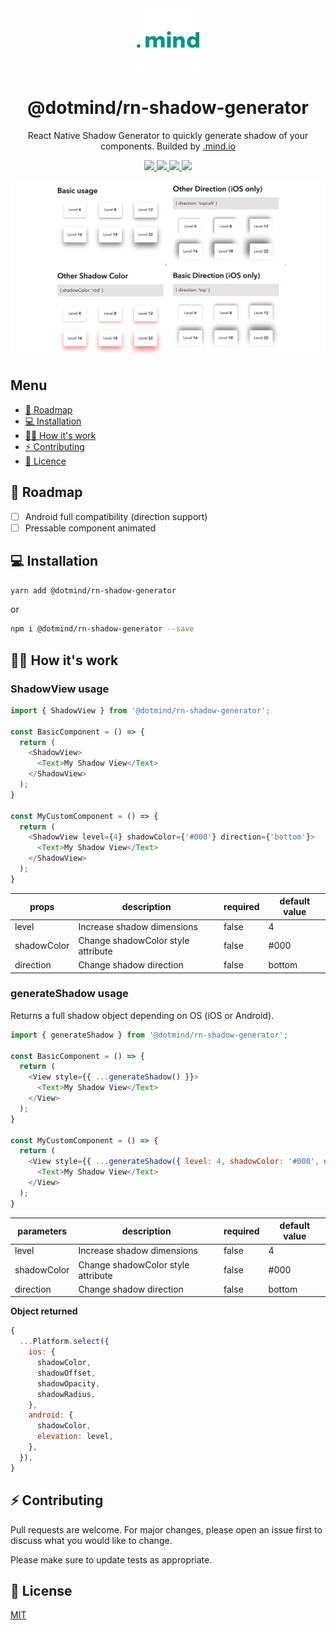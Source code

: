 <div align="center">
  <img alt="Logo" src="./examples/dotmind-logo.png" width="100" />
</div>
<h1 align="center">
  @dotmind/rn-shadow-generator
</h1>
<p align="center">
  React Native Shadow Generator to quickly generate shadow of your components. Builded by <a href="https://dotmind.io/" target="_blank">.mind.io</a>
</p>
<p align="center">
  <a href="https://github.com/dotmind/rn-shadow-generator">
    <img src="https://img.shields.io/npm/v/@dotmind/rn-shadow-generator" />
  </a>
  <a href="https://codecov.io/gh/dotmind/rn-shadow-generator">
    <img src="https://codecov.io/gh/dotmind/rn-shadow-generator/branch/master/graph/badge.svg?token=FBX6GCYOQF"/>
  </a>
  <a href="https://github.com/dotmind/rn-shadow-generator">
    <img src="https://img.shields.io/github/license/dotmind/rn-shadow-generator" />
  </a>
  <a href="https://github.com/dotmind/rn-shadow-generator">
    <img src="https://img.shields.io/npm/types/typescript" />
  </a>
</p>

![preview](./examples/preview.png)

## Menu

* [🚀  Roadmap](#-roadmap)
* [💻  Installation](#️-installation)
* [👷‍♂️  How it's work](#️-how-its-work)
* [⚡️  Contributing](#-contributing)
* [🔐  Licence](#-contributing)

## 🚀 Roadmap

* [ ] Android full compatibility (direction support)
* [ ] Pressable component animated

## 💻 Installation

```bash
yarn add @dotmind/rn-shadow-generator
```

or

```bash
npm i @dotmind/rn-shadow-generator --save
```

## 👷‍♂️ How it's work

### ShadowView usage

```javascript
import { ShadowView } from '@dotmind/rn-shadow-generator';

const BasicComponent = () => {
  return (
    <ShadowView>
      <Text>My Shadow View</Text>
    </ShadowView>
  );
}

const MyCustomComponent = () => {
  return (
    <ShadowView level={4} shadowColor={'#000'} direction={'bottom'}>
      <Text>My Shadow View</Text>
    </ShadowView>
  );
}
```

| props | description | required | default value |
|-|-|-|-|
| level | Increase shadow dimensions | false | 4 |
| shadowColor | Change shadowColor style attribute | false | #000 |
| direction | Change shadow direction | false | bottom |

### generateShadow usage

Returns a full shadow object depending on OS (iOS or Android).

```javascript
import { generateShadow } from '@dotmind/rn-shadow-generator';

const BasicComponent = () => {
  return (
    <View style={{ ...generateShadow() }}>
      <Text>My Shadow View</Text>
    </View>
  );
}

const MyCustomComponent = () => {
  return (
    <View style={{ ...generateShadow({ level: 4, shadowColor: '#000', direction: 'bottom' }) }}>
      <Text>My Shadow View</Text>
    </View>
  );
}
```

| parameters | description | required | default value |
|-|-|-|-|
| level | Increase shadow dimensions | false | 4 |
| shadowColor | Change shadowColor style attribute | false | #000 |
| direction | Change shadow direction | false | bottom |

**Object returned**

```javascript
{
  ...Platform.select({
    ios: {
      shadowColor,
      shadowOffset,
      shadowOpacity,
      shadowRadius,
    },
    android: {
      shadowColor,
      elevation: level,
    },
  }),
}
```

## ⚡️ Contributing

Pull requests are welcome. For major changes, please open an issue first to discuss what you would like to change.

Please make sure to update tests as appropriate.

## 🔐 License

[MIT](https://choosealicense.com/licenses/mit/)
